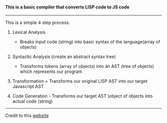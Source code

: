 #### This is a basic compiler that converts LISP code to JS code
---
This is a simple 4 step process:
1. Lexical Analysis
    * Breaks input code (string) into basic syntax of the language(array of objects)
    
3. Syntactic Analysis (create an abstract syntax tree)
    * Transforms tokens (array of objects) into an AST (tree of objects) which represents our program
3. Transformation = Transforms our original LISP AST into our target Javascript AST
4. Code Generation - Transforms our target AST )object of objects into actual code (string)
---

Credit to this [website](https://citw.dev/tutorial/create-your-own-compiler?p=10)
